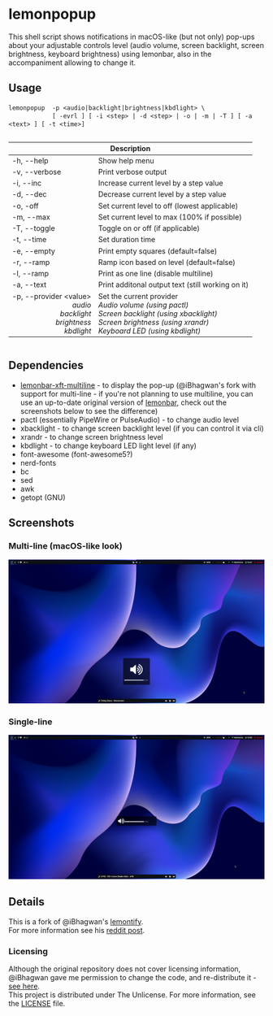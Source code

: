 # lemonpopup

This shell script shows notifications in macOS-like (but not only) pop-ups about your adjustable controls level (audio volume, screen backlight, screen brightness, keyboard brightness) using lemonbar, also in the accompaniment allowing to change it.

## Usage

```
lemonpopup  -p <audio|backlight|brightness|kbdlight> \
            [ -evrl ] [ -i <step> | -d <step> | -o | -m | -T ] [ -a <text> ] [ -t <time>]
```

<div class="table-wrapper" style="overflow-x: scroll;" markdown="block">
    <table>
        <thead>
            <tr>
                <th colspan="2" style="/*text-align:center;*/" >Description</th>
            </tr>
        </thead>
        <tbody>
            <tr>
                <td>-h, --help</td>
                <td>Show help menu</td>
            </tr>
            <tr>
                <td>-v, --verbose</td>
                <td>Print verbose output</td>
            </tr>
            <tr>
                <td>-i, --inc</td>
                <td>Increase current level by a step value</td>
            </tr>
            <tr>
                <td>-d, --dec</td>
                <td>Decrease current level by a step value</td>
            </tr>
            <tr>
                <td>-o, -off</td>
                <td>Set current level to off (lowest applicable)</td>
            </tr>
            <tr>
                <td>-m, --max</td>
                <td>Set current level to max (100% if possible)</td>
            </tr>
            <tr>
                <td>-T, --toggle</td>
                <td>Toggle on or off (if applicable)</td>
            </tr>
            <tr>
                <td>-t, --time</td>
                <td>Set duration time</td>
            </tr>
            <tr>
                <td>-e, --empty</td>
                <td>Print empty squares (default=false)</td>
            </tr>
            <tr>
                <td>-r, --ramp</td>
                <td>Ramp icon based on level (default=false)</td>
            </tr>
            <tr>
                <td>-l, --ramp</td>
                <td>Print as one line (disable multiline)</td>
            </tr>
            <tr>
                <td>-a, --text</td>
                <td>Print additonal output text (still working on it)</td>
            </tr>
            <tr>
                <td>
                    -p, --provider &#60;value&#62;
                    <div style="text-align: right;">
                        <em>audio<br>backlight<br>brightness<br>kbdlight</em>
                    </div>
                </td>
                <td>
                    Set the current provider
                    <div>
                        <em>Audio volume (using pactl)<br>Screen backlight (using xbacklight)<br>Screen brightness (using xrandr)<br>Keyboard LED (using kbdlight)</em>
                    </div>
                </td>
            </tr>
        </tbody>
    </table>
</div>

## Dependencies

- [lemonbar-xft-multiline](https://github.com/ibhagwan/bar) - to display the pop-up (@iBhagwan's fork with support for multi-line - if you're not planning to use multiline, you can use an up-to-date original version of [lemonbar](https://github.com/lemonboy/bar), check out the screenshots below to see the difference)
- pactl (essentially PipeWire or PulseAudio) - to change audio level
- xbacklight - to change screen backlight level (if you can control it via cli)
- xrandr - to change screen brightness level
- kbdlight - to change keyboard LED light level (if any)
- font-awesome (font-awesome5?)
- nerd-fonts
- bc
- sed
- awk
- getopt (GNU)

## Screenshots

### Multi-line (macOS-like look)
![multi-line](/screenshots/multi-line-showcase.png)

### Single-line
![single-line-uncompleted](/screenshots/single-line-showcase-uncompleted.png)

## Details

This is a fork of @iBhagwan's [lemontify](https://github.com/ibhagwan/lemontify).<br>
For more information see his [reddit post](https://www.reddit.com/r/unixporn/comments/f8mhku/lemonbar_lemontify_osxinspired_notification/).

### Licensing

Although the original repository does not cover licensing information, @iBhagwan gave me permission to change the code, and re-distribute it - [see here](https://github.com/ibhagwan/lemontify/issues/4#issuecomment-1188837855).<br>
This project is distributed under The Unlicense. For more information, see the [LICENSE](/LICENSE) file.